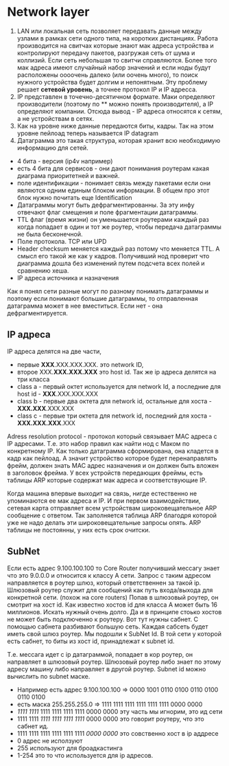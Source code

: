 # Network layer

1. LAN или локальная сеть позволяет передавать данные между узлами в рамках сети одного типа, на коротких дистанциях. Работа производится на свитчах которые знают мак адреса устройства и контролируют передачу пакетов, разгружая сеть от шума и коллизий. Если сеть небольшая то свитчи справляются. Более того мак адреса имеют случайный набор значений и если ноды будут расположены оооочень далеко (или оочень много), то поиск нужного устройства будет долгим и непонятным. Эту проблему решает **сетевой уровень**, а точнее протокол IP и IP адресса.
2. IP представлен в точечно-десятичном формате. Маки определяют производители (поэтому по \*\* можно понять производителя), а IP определяют компании. Отсюда вывод - IP адреса относятся к сетям, а не устройствам в сетях.
3. Как на уровне ниже данные передаются биты, кадры. Так на этом уровне пейлоад теперь называется IP datagram
4. Датаграмма это такая структура, которая хранит всю необходимую информацию для сетей.

- 4 бита - версия (ip4v например)
- есть 4 бита для сервисов - они дают понимания роутерам какая диаграма приоритетней и важней.
- поле идентификации - понимает связь между пакетами если они являются одним единым блоком информации. В общем про этот блок нужно почитать еще Identification
- Датаграммы могут быть дефрагментированны. За эту инфу отвечают флаг смещения и поле фрагментации датаграммы.
- TTL флаг (время жизни) он уменьшается роутерами каждый раз когда попадает в один и тот же роутер, чтобы передача датаграммы не была бесконечной.
- Поле протокола. TCP или UPD
- Header checksum меняется каждый раз потому что меняется TTL. А смысл его такой же как у кадров. Получивший нод проверит что диаграмма дошла без изменений путем подсчета всех полей и сравнению хеша.
- IP адреса источника и назначения

Как я понял сети разные могут по разному понимать датаграммы и поэтому если понимают большие датаграммы, то отправленная датаграмма может в нее вместиться. Если нет - она дефрагментируется.

## IP адреса

IP адреса делятся на две части,

- первые **XXX**.XXX.XXX.XXX. это network ID,
- второе XXX.**XXX.XXX.XXX** это host id.
  Так же ip адреса делятся на три класса
- class a - первый октет используется для network Id, а последние для host id - **XXX**.XXX.XXX.XXX
- class b - первые два октета для network id, остальные для хоста - **XXX.XXX**.XXX.XXX
- class c - первые три октета для network id, последний для хоста - **XXX.XXX.XXX**.XXX

Adress resolution protocol - протокол который связывает MAC адреса с IP адресами. Т.е. это набор правил как найти нод с Маком по конкретному IP.
Как только датаграмма сформирована, она кладется в кадр как пейлоад. А значит устройство которое будет перенаправлять фрейм, должен знать MAC адрес назначения и он должен быть вложен в заголовок фрейма.
У всех устройств передающих фреймы, есть таблицы ARP которые содержат мак адреса и соответствующие IP.

Когда машина впервые выходит на связь, нигде естественно не упоминаются ее мак адреса и IP. И при первом взаимодействии, сетевая карта отправляет всем устройствам широковещательное ARP сообщение с ответом. Так заполняется таблица ARP благодря которой уже не надо делать эти широковещательные запросы опять. ARP таблицы не постоянны, у них есть срок очитски.

## SubNet

Если есть адрес 9.100.100.100 то Core Router получивший мессагу знает что это 9.0.0.0 и относится к классу A сети. Запрос с таким адресом направляется в роутер шлюз, который ответственнен за такой ip.  
Шлюзовый роутер служит для сообщений как путь входа/выхода для конкретной сети. (похож на core routers)
Попав в шлюзовый роутер, он смотрит на хост id. Как известно хостов id для класса A может быть 16 миллионов. Искать нужный очень долго. Да и в принципе стоько хостов не может быть подключенно к роутеру. Вот тут нужны сабнет. С помощью сабнета разбивают большую сеть. Каждая сабсеть будет иметь свой шлюз роутер.
Мы подошли к SubNet Id. В той сети у которой есть сабнет, то биты из хост id, принадлежат к subnet id.

Т.е. мессага идет с ip датаграммой, попадает в кор роутер, он направляет в шлюзовый роутер. Шлюзовый роутер либо знает по этому адресу машину либо направляет в другой роутер.
Subnet id можно вычислить по subnet маске.

- Например есть адрес 9.100.100.100 => 0000 1001 0110 0100 0110 0100 0110 0100
- есть маска 255.255.255.0 => 1111 1111 1111 1111 1111 1111 0000 0000
- _1111 1111_ 1111 1111 1111 1111 0000 0000 эту часть мы игнорим, это ид сети
- 1111 1111 _1111 1111 1111 1111_ 0000 0000 это говорит роутеру, что это сабнет ид.
- 1111 1111 1111 1111 1111 1111 _0000 0000_ это совственно хост в ip аддресе
- 0 адрес не исползуют
- 255 используют для броадкастинга
- 1-254 это то что используется для ip адресов.
